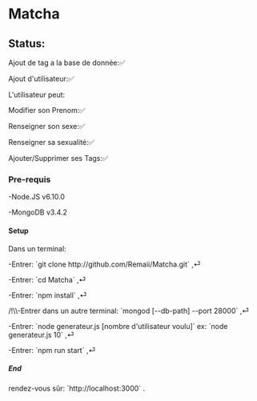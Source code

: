 <h1>Matcha</h1>
<h2>Status:</h2>
<p>Ajout de tag a la base de donnée:✅</p>
<p>Ajout d'utilisateur:✅</p>
<p>L'utilisateur peut:</p>
<p>		Modifier son Prenom:✅</p>
<p>		Renseigner son sexe:✅</p>
<p>		Renseigner sa sexualité:✅</p>
<p>		Ajouter/Supprimer ses Tags:✅</p>
<h3>Pre-requis</h3>
<p> -Node.JS v6.10.0<br></p>
<p> -MongoDB v3.4.2<br></p>
<h4>Setup</h4>
<p>Dans un terminal: <br></p>
<p>   -Entrer: `git clone http://github.com/Remaii/Matcha.git` ,⏎<br></p>
<p>   -Entrer: `cd Matcha` ,⏎<br></p>
<p>   -Entrer: `npm install` ,⏎<br></p>
<p> /!\\-Entrer dans un autre terminal: `mongod [--db-path] --port 28000` ,⏎<br></p>
<p>   -Entrer: `node generateur.js [nombre d'utilisateur voulu]` ex: `node generateur.js 10` ,⏎<br></p>
<p>   -Entrer: `npm run start` ,⏎<br></p>
<h5>End</h5>
<p>rendez-vous sûr: `http://localhost:3000` .<br></p>